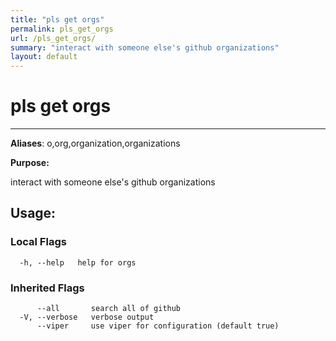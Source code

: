 ```yaml
---
title: "pls get orgs"
permalink: pls_get_orgs
url: /pls_get_orgs/
summary: "interact with someone else's github organizations"
layout: default
---
```

# pls get orgs 

---
**Aliases**: o,org,organization,organizations

**Purpose:**

interact with someone else's github organizations

## Usage:

### Local Flags

```
  -h, --help   help for orgs
```

### Inherited Flags

```
      --all       search all of github
  -V, --verbose   verbose output
      --viper     use viper for configuration (default true)
```

